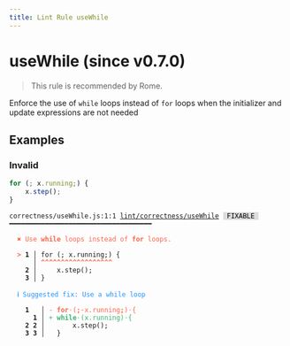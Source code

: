 ```yaml
---
title: Lint Rule useWhile
---
```


# useWhile (since v0.7.0)

> This rule is recommended by Rome.

Enforce the use of `while` loops instead of `for` loops when the
initializer and update expressions are not needed

## Examples

### Invalid

```jsx
for (; x.running;) {
    x.step();
}
```

<pre class="language-text"><code class="language-text">correctness/useWhile.js:1:1 <a href="https://docs.rome.tools/lint/rules/useWhile">lint/correctness/useWhile</a> <span style="color: #000; background-color: #ddd;"> FIXABLE </span> ━━━━━━━━━━━━━━━━━━━━━━━━━━━━━━━━━━━━

<strong><span style="color: Tomato;">  </span></strong><strong><span style="color: Tomato;">✖</span></strong> <span style="color: Tomato;">Use </span><span style="color: Tomato;"><strong>while</strong></span><span style="color: Tomato;"> loops instead of </span><span style="color: Tomato;"><strong>for</strong></span><span style="color: Tomato;"> loops.</span>
  
<strong><span style="color: Tomato;">  </span></strong><strong><span style="color: Tomato;">&gt;</span></strong> <strong>1 │ </strong>for (; x.running;) {
   <strong>   │ </strong><strong><span style="color: Tomato;">^</span></strong><strong><span style="color: Tomato;">^</span></strong><strong><span style="color: Tomato;">^</span></strong><strong><span style="color: Tomato;">^</span></strong><strong><span style="color: Tomato;">^</span></strong><strong><span style="color: Tomato;">^</span></strong><strong><span style="color: Tomato;">^</span></strong><strong><span style="color: Tomato;">^</span></strong><strong><span style="color: Tomato;">^</span></strong><strong><span style="color: Tomato;">^</span></strong><strong><span style="color: Tomato;">^</span></strong><strong><span style="color: Tomato;">^</span></strong><strong><span style="color: Tomato;">^</span></strong><strong><span style="color: Tomato;">^</span></strong><strong><span style="color: Tomato;">^</span></strong><strong><span style="color: Tomato;">^</span></strong><strong><span style="color: Tomato;">^</span></strong><strong><span style="color: Tomato;">^</span></strong>
    <strong>2 │ </strong>    x.step();
    <strong>3 │ </strong>}
  
<strong><span style="color: rgb(38, 148, 255);">  </span></strong><strong><span style="color: rgb(38, 148, 255);">ℹ</span></strong> <span style="color: rgb(38, 148, 255);">Suggested fix</span><span style="color: rgb(38, 148, 255);">: </span><span style="color: rgb(38, 148, 255);">Use a while loop</span>
  
    <strong>1</strong>  <strong> │ </strong><span style="color: Tomato;">-</span> <span style="color: Tomato;"><strong>f</strong></span><span style="color: Tomato;"><strong>o</strong></span><span style="color: Tomato;"><strong>r</strong></span><span style="color: Tomato;"><span style="opacity: 0.8;">·</span></span><span style="color: Tomato;">(</span><span style="color: Tomato;"><strong>;</strong></span><span style="color: Tomato;"><span style="opacity: 0.8;"><strong>·</strong></span></span><span style="color: Tomato;">x</span><span style="color: Tomato;">.</span><span style="color: Tomato;">r</span><span style="color: Tomato;">u</span><span style="color: Tomato;">n</span><span style="color: Tomato;">n</span><span style="color: Tomato;">i</span><span style="color: Tomato;">n</span><span style="color: Tomato;">g</span><span style="color: Tomato;"><strong>;</strong></span><span style="color: Tomato;">)</span><span style="color: Tomato;"><span style="opacity: 0.8;">·</span></span><span style="color: Tomato;">{</span>
      <strong>1</strong><strong> │ </strong><span style="color: MediumSeaGreen;">+</span> <span style="color: MediumSeaGreen;"><strong>w</strong></span><span style="color: MediumSeaGreen;"><strong>h</strong></span><span style="color: MediumSeaGreen;"><strong>i</strong></span><span style="color: MediumSeaGreen;"><strong>l</strong></span><span style="color: MediumSeaGreen;"><strong>e</strong></span><span style="color: MediumSeaGreen;"><span style="opacity: 0.8;">·</span></span><span style="color: MediumSeaGreen;">(</span><span style="color: MediumSeaGreen;">x</span><span style="color: MediumSeaGreen;">.</span><span style="color: MediumSeaGreen;">r</span><span style="color: MediumSeaGreen;">u</span><span style="color: MediumSeaGreen;">n</span><span style="color: MediumSeaGreen;">n</span><span style="color: MediumSeaGreen;">i</span><span style="color: MediumSeaGreen;">n</span><span style="color: MediumSeaGreen;">g</span><span style="color: MediumSeaGreen;">)</span><span style="color: MediumSeaGreen;"><span style="opacity: 0.8;">·</span></span><span style="color: MediumSeaGreen;">{</span>
    <strong>2</strong> <strong>2</strong><strong> │ </strong>      x.step();
    <strong>3</strong> <strong>3</strong><strong> │ </strong>  }
  
</code></pre>


